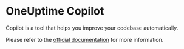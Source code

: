 # OneUptime Copilot

Copilot is a tool that helps you improve your codebase automatically. 

Please refer to the [official documentation](/App/FeatureSet/Docs/Content/copilot) for more information.

